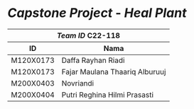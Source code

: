 # *Capstone Project* - *Heal Plant*

<table>
    <thead>
        <tr>
            <th colspan=2 style="text-align:center;"><b><i>Team ID</i> C22-118</b></th>
        </tr>
    </thead>
    <thead>
        <tr>
            <th style="text-align:center;">ID</th>
            <th style="text-align:center;">Nama</th>
        </tr>
    </thead>
    <tbody>
        <tr>
            <td>M120X0173</td>
            <td>Daffa Rayhan Riadi</td>
        </tr>
        <tr>
            <td>M120X0173</td>
            <td>Fajar Maulana Thaariq Alburuuj</td>
        </tr>
        <tr>
            <td>M200X0403</td>
            <td>Novriandi</td>
        </tr>
        <tr>
            <td>M200X0404</td>
            <td>Putri Reghina Hilmi Prasasti</td>
        </tr>
    </tbody>
</table>




